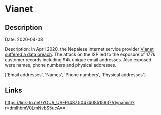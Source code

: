 # Vianet

## Description

Date: 2020-04-08

Description:
In April 2020, the Nepalese internet service provider <a href="https://myrepublica.nagariknetwork.com/news/hackers-leak-personal-info-of-vianet-users/" target="_blank" rel="noopener">Vianet suffered a data breach</a>. The attack on the ISP led to the exposure of 177k customer records including 94k unique email addresses. Also exposed were names, phone numbers and physical addresses.


['Email addresses', 'Names', 'Phone numbers', 'Physical addresses']

## Links

https://link-to.net/YOUR_USER/487.5047408515937/dynamic/?r=dmlhbmV0LmNvbS5ucA==